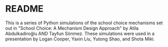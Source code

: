 # README

This is a series of Python simulations of the school choice mechanisms set out in "School Choice: A Mechanism Design Approach" by Atila Abdulkadiroğlu AND Tayfun Sönmez. These simulations were used in a presentation by Logan Cooper, Yaxin Liu, Yutong Shao, and Shota Miki.
